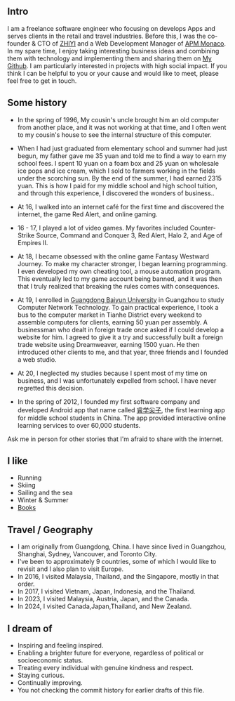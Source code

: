 




## Intro

I am a freelance software engineer who focusing on develops Apps and serves clients in the retail and travel industries. Before this, I was the co-founder & CTO of [ZHIYI](https://aiqicha.baidu.com/company_detail_67644716405156) and a Web Development Manager of [APM Monaco](https://www.apm.mc/). In my spare time, I enjoy taking interesting business ideas and combining them with technology and implementing them and sharing them on [My Github](https://github.com/vica2024). I am particularly interested in projects with high social impact. If you think I can be helpful to you or your cause and would like to meet, please feel free to get in touch.

## Some history

- In the spring of 1996, My cousin's uncle brought him an old computer from another place, and it was not working at that time, and I often went to my cousin's house to see the internal structure of this computer.

- When I had just graduated from elementary school and summer had just begun, my father gave me 35 yuan and told me to find a way to earn my school fees. I spent 10 yuan on a foam box and 25 yuan on wholesale ice pops and ice cream, which I sold to farmers working in the fields under the scorching sun. By the end of the summer, I had earned 2315 yuan. This is how I paid for my middle school and high school tuition, and through this experience, I discovered the wonders of business..

- At 16, I walked into an internet café for the first time and discovered the internet, the game Red Alert, and online gaming.

- 16 - 17, I played a lot of video games. My favorites included Counter-Strike Source, Command and Conquer 3, Red Alert, Halo 2, and Age of Empires II.

- At 18, I became obsessed with the online game Fantasy Westward Journey. To make my character stronger, I began learning programming. I even developed my own cheating tool, a mouse automation program. This eventually led to my game account being banned, and it was then that I truly realized that breaking the rules comes with consequences.

- At 19, I enrolled in [Guangdong Baiyun University](https://www.baiyunu.edu.cn/) in Guangzhou to study Computer Network Technology. To gain practical experience, I took a bus to the computer market in Tianhe District every weekend to assemble computers for clients, earning 50 yuan per assembly. A businessman who dealt in foreign trade once asked if I could develop a website for him. I agreed to give it a try and successfully built a foreign trade website using Dreamweaver, earning 1500 yuan. He then introduced other clients to me, and that year, three friends and I founded a web studio.

- At 20, I neglected my studies because I spent most of my time on business, and I was unfortunately expelled from school. I have never regretted this decision.

- In the spring of 2012, I founded my first software company and developed Android app that name called [睿学尖子](https://www.wandoujia.com/apps/1297867), the first learning app for middle school students in China. The app provided interactive online learning services to over 60,000 students.

Ask me in person for other stories that I'm afraid to share with the internet.

## I like

- Running
- Skiing
- Sailing and the sea
- Winter & Summer
- [Books](https://www.goodreads.com/mdangelo)


## Travel / Geography

- I am originally from Guangdong, China. I have since lived in Guangzhou, Shanghai, Sydney, Vancouver, and Toronto City.
- I've been to approximately 9 countries, some of which I would like to revisit and I also plan to visit Europe.
- In 2016, I visited Malaysia, Thailand, and the Singapore, mostly in that order.
- In 2017, I visited Vietnam, Japan, Indonesia, and the Thailand.
- In 2023, I visited Malaysia, Austria, Japan, and the Canada.
- In 2024, I visited Canada,Japan,Thailand, and New Zealand.

## I dream of

- Inspiring and feeling inspired.
- Enabling a brighter future for everyone, regardless of political or socioeconomic status.
- Treating every individual with genuine kindness and respect.
- Staying curious.
- Continually improving.
- You not checking the commit history for earlier drafts of this file.
